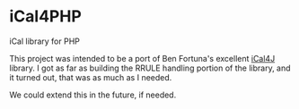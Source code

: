 # iCal4PHP
iCal library for PHP

This project was intended to be a port of
Ben Fortuna's excellent [iCal4J](https://github.com/ical4j/ical4j) library.
I got as far as building the RRULE handling portion of the library, and it turned out,
that was as much as I needed.

We could extend this in the future, if needed.